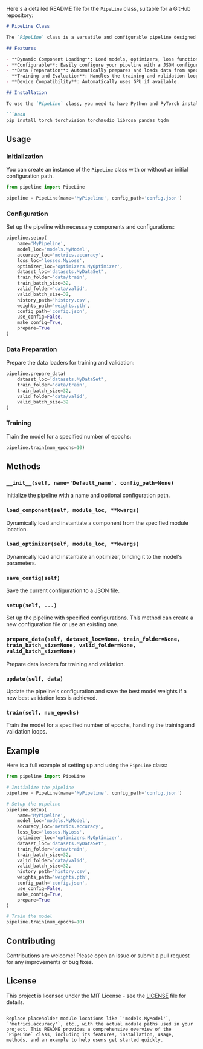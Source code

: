 Here's a detailed README file for the `PipeLine` class, suitable for a GitHub repository:

```markdown
# PipeLine Class

The `PipeLine` class is a versatile and configurable pipeline designed for training and evaluating PyTorch models, specifically aimed at audio classification tasks. This class streamlines the process of setting up models, preparing datasets, and managing training/validation workflows.

## Features

- **Dynamic Component Loading**: Load models, optimizers, loss functions, and datasets dynamically from specified module locations.
- **Configurable**: Easily configure your pipeline with a JSON configuration file.
- **Data Preparation**: Automatically prepares and loads data from specified folders.
- **Training and Evaluation**: Handles the training and validation loops, including saving the best model weights and maintaining training history.
- **Device Compatibility**: Automatically uses GPU if available.

## Installation

To use the `PipeLine` class, you need to have Python and PyTorch installed. You can install PyTorch and other dependencies using pip:

```bash
pip install torch torchvision torchaudio librosa pandas tqdm
```

## Usage

### Initialization

You can create an instance of the `PipeLine` class with or without an initial configuration path.

```python
from pipeline import PipeLine

pipeline = PipeLine(name='MyPipeline', config_path='config.json')
```

### Configuration

Set up the pipeline with necessary components and configurations:

```python
pipeline.setup(
    name='MyPipeline',
    model_loc='models.MyModel',
    accuracy_loc='metrics.accuracy',
    loss_loc='losses.MyLoss',
    optimizer_loc='optimizers.MyOptimizer',
    dataset_loc='datasets.MyDataSet',
    train_folder='data/train',
    train_batch_size=32,
    valid_folder='data/valid',
    valid_batch_size=32,
    history_path='history.csv',
    weights_path='weights.pth',
    config_path='config.json',
    use_config=False,
    make_config=True,
    prepare=True
)
```

### Data Preparation

Prepare the data loaders for training and validation:

```python
pipeline.prepare_data(
    dataset_loc='datasets.MyDataSet',
    train_folder='data/train',
    train_batch_size=32,
    valid_folder='data/valid',
    valid_batch_size=32
)
```

### Training

Train the model for a specified number of epochs:

```python
pipeline.train(num_epochs=10)
```

## Methods

### `__init__(self, name='Default_name', config_path=None)`

Initialize the pipeline with a name and optional configuration path.

### `load_component(self, module_loc, **kwargs)`

Dynamically load and instantiate a component from the specified module location.

### `load_optimizer(self, module_loc, **kwargs)`

Dynamically load and instantiate an optimizer, binding it to the model's parameters.

### `save_config(self)`

Save the current configuration to a JSON file.

### `setup(self, ...)`

Set up the pipeline with specified configurations. This method can create a new configuration file or use an existing one.

### `prepare_data(self, dataset_loc=None, train_folder=None, train_batch_size=None, valid_folder=None, valid_batch_size=None)`

Prepare data loaders for training and validation.

### `update(self, data)`

Update the pipeline's configuration and save the best model weights if a new best validation loss is achieved.

### `train(self, num_epochs)`

Train the model for a specified number of epochs, handling the training and validation loops.

## Example

Here is a full example of setting up and using the `PipeLine` class:

```python
from pipeline import PipeLine

# Initialize the pipeline
pipeline = PipeLine(name='MyPipeline', config_path='config.json')

# Setup the pipeline
pipeline.setup(
    name='MyPipeline',
    model_loc='models.MyModel',
    accuracy_loc='metrics.accuracy',
    loss_loc='losses.MyLoss',
    optimizer_loc='optimizers.MyOptimizer',
    dataset_loc='datasets.MyDataSet',
    train_folder='data/train',
    train_batch_size=32,
    valid_folder='data/valid',
    valid_batch_size=32,
    history_path='history.csv',
    weights_path='weights.pth',
    config_path='config.json',
    use_config=False,
    make_config=True,
    prepare=True
)

# Train the model
pipeline.train(num_epochs=10)
```

## Contributing

Contributions are welcome! Please open an issue or submit a pull request for any improvements or bug fixes.

## License

This project is licensed under the MIT License - see the [LICENSE](LICENSE) file for details.
```

Replace placeholder module locations like `'models.MyModel'`, `'metrics.accuracy'`, etc., with the actual module paths used in your project. This README provides a comprehensive overview of the `PipeLine` class, including its features, installation, usage, methods, and an example to help users get started quickly.